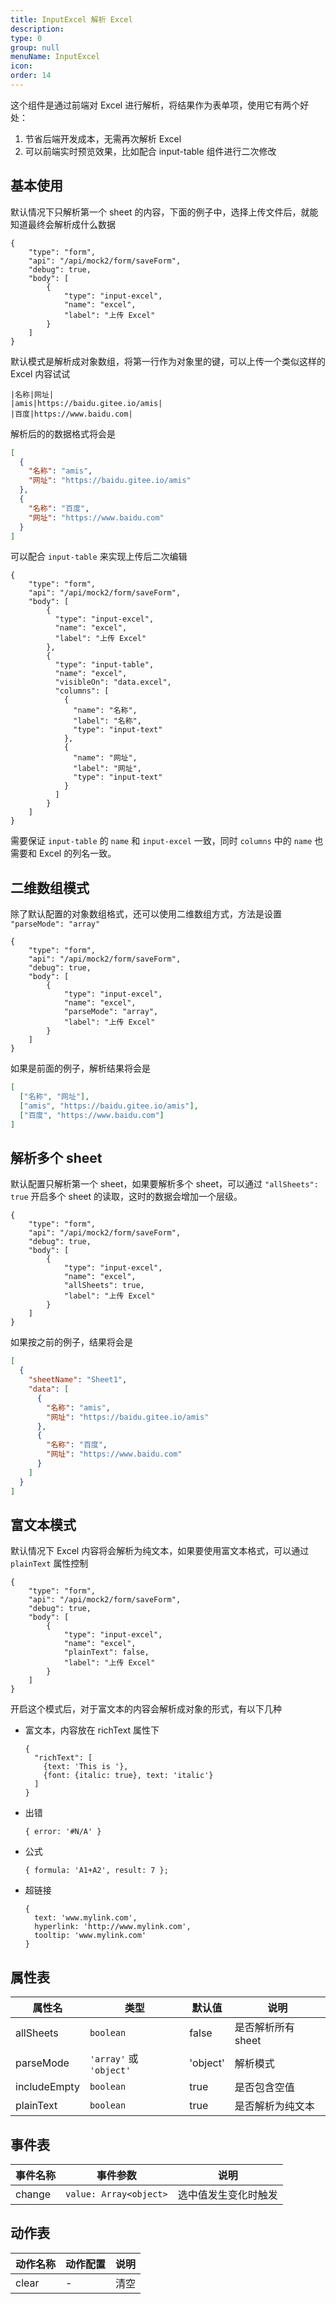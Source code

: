 ```yaml
---
title: InputExcel 解析 Excel
description:
type: 0
group: null
menuName: InputExcel
icon:
order: 14
---
```


这个组件是通过前端对 Excel 进行解析，将结果作为表单项，使用它有两个好处：

1. 节省后端开发成本，无需再次解析 Excel
2. 可以前端实时预览效果，比如配合 input-table 组件进行二次修改

## 基本使用

默认情况下只解析第一个 sheet 的内容，下面的例子中，选择上传文件后，就能知道最终会解析成什么数据

```schema: scope="body"
{
    "type": "form",
    "api": "/api/mock2/form/saveForm",
    "debug": true,
    "body": [
        {
            "type": "input-excel",
            "name": "excel",
            "label": "上传 Excel"
        }
    ]
}
```

默认模式是解析成对象数组，将第一行作为对象里的键，可以上传一个类似这样的 Excel 内容试试

```
|名称|网址|
|amis|https://baidu.gitee.io/amis|
|百度|https://www.baidu.com|
```

解析后的的数据格式将会是

```json
[
  {
    "名称": "amis",
    "网址": "https://baidu.gitee.io/amis"
  },
  {
    "名称": "百度",
    "网址": "https://www.baidu.com"
  }
]
```

可以配合 `input-table` 来实现上传后二次编辑

```schema: scope="body"
{
    "type": "form",
    "api": "/api/mock2/form/saveForm",
    "body": [
        {
          "type": "input-excel",
          "name": "excel",
          "label": "上传 Excel"
        },
        {
          "type": "input-table",
          "name": "excel",
          "visibleOn": "data.excel",
          "columns": [
            {
              "name": "名称",
              "label": "名称",
              "type": "input-text"
            },
            {
              "name": "网址",
              "label": "网址",
              "type": "input-text"
            }
          ]
        }
    ]
}
```

需要保证 `input-table` 的 `name` 和 `input-excel` 一致，同时 `columns` 中的 `name` 也需要和 Excel 的列名一致。

## 二维数组模式

除了默认配置的对象数组格式，还可以使用二维数组方式，方法是设置 `"parseMode": "array"`

```schema: scope="body"
{
    "type": "form",
    "api": "/api/mock2/form/saveForm",
    "debug": true,
    "body": [
        {
            "type": "input-excel",
            "name": "excel",
            "parseMode": "array",
            "label": "上传 Excel"
        }
    ]
}
```

如果是前面的例子，解析结果将会是

```json
[
  ["名称", "网址"],
  ["amis", "https://baidu.gitee.io/amis"],
  ["百度", "https://www.baidu.com"]
]
```

## 解析多个 sheet

默认配置只解析第一个 sheet，如果要解析多个 sheet，可以通过 `"allSheets": true` 开启多个 sheet 的读取，这时的数据会增加一个层级。

```schema: scope="body"
{
    "type": "form",
    "api": "/api/mock2/form/saveForm",
    "debug": true,
    "body": [
        {
            "type": "input-excel",
            "name": "excel",
            "allSheets": true,
            "label": "上传 Excel"
        }
    ]
}
```

如果按之前的例子，结果将会是

```json
[
  {
    "sheetName": "Sheet1",
    "data": [
      {
        "名称": "amis",
        "网址": "https://baidu.gitee.io/amis"
      },
      {
        "名称": "百度",
        "网址": "https://www.baidu.com"
      }
    ]
  }
]
```

## 富文本模式

默认情况下 Excel 内容将会解析为纯文本，如果要使用富文本格式，可以通过 `plainText` 属性控制

```schema: scope="body"
{
    "type": "form",
    "api": "/api/mock2/form/saveForm",
    "debug": true,
    "body": [
        {
            "type": "input-excel",
            "name": "excel",
            "plainText": false,
            "label": "上传 Excel"
        }
    ]
}
```

开启这个模式后，对于富文本的内容会解析成对象的形式，有以下几种

- 富文本，内容放在 richText 属性下

  ```
  {
    "richText": [
      {text: 'This is '},
      {font: {italic: true}, text: 'italic'}
    ]
  }
  ```

- 出错

  ```
  { error: '#N/A' }
  ```

- 公式

  ```
  { formula: 'A1+A2', result: 7 };
  ```

- 超链接

  ```
  {
    text: 'www.mylink.com',
    hyperlink: 'http://www.mylink.com',
    tooltip: 'www.mylink.com'
  }
  ```

## 属性表

| 属性名       | 类型                    | 默认值   | 说明               |
| ------------ | ----------------------- | -------- | ------------------ |
| allSheets    | `boolean`               | false    | 是否解析所有 sheet |
| parseMode    | `'array'` 或 `'object'` | 'object' | 解析模式           |
| includeEmpty | `boolean`               | true     | 是否包含空值       |
| plainText    | `boolean`               | true     | 是否解析为纯文本   |

## 事件表

| 事件名称 | 事件参数               | 说明                 |
| -------- | ---------------------- | -------------------- |
| change   | `value: Array<object>` | 选中值发生变化时触发 |

## 动作表

| 动作名称 | 动作配置 | 说明 |
| -------- | -------- | ---- |
| clear    | -        | 清空 |
